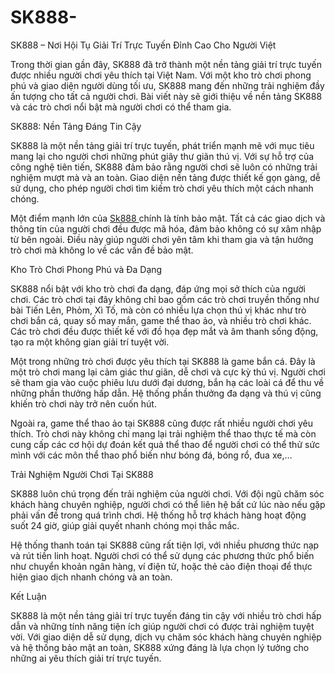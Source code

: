 # SK888-
SK888 – Nơi Hội Tụ Giải Trí Trực Tuyến Đỉnh Cao Cho Người Việt

Trong thời gian gần đây, SK888 đã trở thành một nền tảng giải trí trực tuyến được nhiều người chơi yêu thích tại Việt Nam. Với một kho trò chơi phong phú và giao diện người dùng tối ưu, SK888 mang đến những trải nghiệm đầy ấn tượng cho tất cả người chơi. Bài viết này sẽ giới thiệu về nền tảng SK888 và các trò chơi nổi bật mà người chơi có thể tham gia.

SK888: Nền Tảng Đáng Tin Cậy

SK888 là một nền tảng giải trí trực tuyến, phát triển mạnh mẽ với mục tiêu mang lại cho người chơi những phút giây thư giãn thú vị. Với sự hỗ trợ của công nghệ tiên tiến, SK888 đảm bảo rằng người chơi sẽ luôn có những trải nghiệm mượt mà và an toàn. Giao diện nền tảng được thiết kế gọn gàng, dễ sử dụng, cho phép người chơi tìm kiếm trò chơi yêu thích một cách nhanh chóng.

Một điểm mạnh lớn của <a href=https://sk888-vn.com> Sk888 </a>  chính là tính bảo mật. Tất cả các giao dịch và thông tin của người chơi đều được mã hóa, đảm bảo không có sự xâm nhập từ bên ngoài. Điều này giúp người chơi yên tâm khi tham gia và tận hưởng trò chơi mà không lo về các vấn đề bảo mật.

Kho Trò Chơi Phong Phú và Đa Dạng

SK888 nổi bật với kho trò chơi đa dạng, đáp ứng mọi sở thích của người chơi. Các trò chơi tại đây không chỉ bao gồm các trò chơi truyền thống như bài Tiến Lên, Phỏm, Xì Tố, mà còn có nhiều lựa chọn thú vị khác như trò chơi bắn cá, quay số may mắn, game thể thao ảo, và nhiều trò chơi khác. Các trò chơi đều được thiết kế với đồ họa đẹp mắt và âm thanh sống động, tạo ra một không gian giải trí tuyệt vời.

Một trong những trò chơi được yêu thích tại SK888 là game bắn cá. Đây là một trò chơi mang lại cảm giác thư giãn, dễ chơi và cực kỳ thú vị. Người chơi sẽ tham gia vào cuộc phiêu lưu dưới đại dương, bắn hạ các loài cá để thu về những phần thưởng hấp dẫn. Hệ thống phần thưởng đa dạng và thú vị cũng khiến trò chơi này trở nên cuốn hút.

Ngoài ra, game thể thao ảo tại SK888 cũng được rất nhiều người chơi yêu thích. Trò chơi này không chỉ mang lại trải nghiệm thể thao thực tế mà còn cung cấp các cơ hội dự đoán kết quả thể thao để người chơi có thể thử sức mình với các môn thể thao phổ biến như bóng đá, bóng rổ, đua xe,…

Trải Nghiệm Người Chơi Tại SK888

SK888 luôn chú trọng đến trải nghiệm của người chơi. Với đội ngũ chăm sóc khách hàng chuyên nghiệp, người chơi có thể liên hệ bất cứ lúc nào nếu gặp phải vấn đề trong quá trình chơi. Hệ thống hỗ trợ khách hàng hoạt động suốt 24 giờ, giúp giải quyết nhanh chóng mọi thắc mắc.

Hệ thống thanh toán tại SK888 cũng rất tiện lợi, với nhiều phương thức nạp và rút tiền linh hoạt. Người chơi có thể sử dụng các phương thức phổ biến như chuyển khoản ngân hàng, ví điện tử, hoặc thẻ cào điện thoại để thực hiện giao dịch nhanh chóng và an toàn.

Kết Luận

SK888 là một nền tảng giải trí trực tuyến đáng tin cậy với nhiều trò chơi hấp dẫn và những tính năng tiện ích giúp người chơi có được trải nghiệm tuyệt vời. Với giao diện dễ sử dụng, dịch vụ chăm sóc khách hàng chuyên nghiệp và hệ thống bảo mật an toàn, SK888 xứng đáng là lựa chọn lý tưởng cho những ai yêu thích giải trí trực tuyến.

